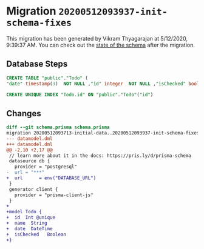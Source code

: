 # Migration `20200512093937-init-schema-fixes`

This migration has been generated by Vikram Thyagarajan at 5/12/2020, 9:39:37 AM.
You can check out the [state of the schema](./schema.prisma) after the migration.

## Database Steps

```sql
CREATE TABLE "public"."Todo" (
"date" timestamp(3)  NOT NULL ,"id" integer  NOT NULL ,"isChecked" boolean  NOT NULL ,"name" text  NOT NULL )

CREATE UNIQUE INDEX "Todo.id" ON "public"."Todo"("id")
```

## Changes

```diff
diff --git schema.prisma schema.prisma
migration 20200512093713-initial-data..20200512093937-init-schema-fixes
--- datamodel.dml
+++ datamodel.dml
@@ -2,10 +2,17 @@
 // learn more about it in the docs: https://pris.ly/d/prisma-schema
 datasource db {
   provider = "postgresql"
-  url = "***"
+  url      = env("DATABASE_URL")
 }
 generator client {
   provider = "prisma-client-js"
 }
+
+model Todo {
+  id  Int @unique
+  name  String
+  date  DateTime
+  isChecked   Boolean
+}
```


